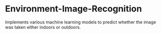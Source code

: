 # Environment-Image-Recognition
Implements various machine learning models to predict whether the image was taken either indoors or outdoors.
